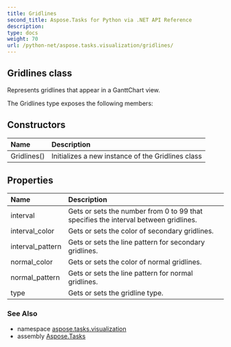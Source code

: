 ```yaml
---
title: Gridlines
second_title: Aspose.Tasks for Python via .NET API Reference
description: 
type: docs
weight: 70
url: /python-net/aspose.tasks.visualization/gridlines/
---
```


## Gridlines class

Represents gridlines that appear in a GanttChart view.

The Gridlines type exposes the following members:
## Constructors
| Name | Description |
| :- | :- |
|Gridlines()|Initializes a new instance of the Gridlines class|
## Properties
| Name | Description |
| :- | :- |
|interval|Gets or sets the number from 0 to 99 that specifies the interval between gridlines.|
|interval_color|Gets or sets the color of secondary gridlines.|
|interval_pattern|Gets or sets the line pattern for secondary gridlines.|
|normal_color|Gets or sets the color of normal gridlines.|
|normal_pattern|Gets or sets the line pattern for normal gridlines.|
|type|Gets or sets the gridline type.|

### See Also

* namespace [aspose.tasks.visualization](/tasks/python-net/aspose.tasks.visualization/)
* assembly [Aspose.Tasks](/tasks/python-net/)

